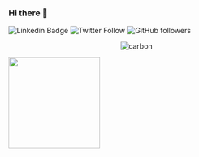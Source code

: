 ### Hi there 👋


![Linkedin Badge](https://img.shields.io/badge/-Leonardo%20Damasceno-blue?style=social&logo=Linkedin&logoColor=blue&link=https://www.linkedin.com/in/ldmscn/)
![Twitter Follow](https://img.shields.io/twitter/follow/gourmet_coder?label=%40gourmet_coder&style=social)
![GitHub followers](https://img.shields.io/github/followers/dmscn?label=Follow&style=social)

<div align="center">

![carbon](https://user-images.githubusercontent.com/20416768/87484592-ef9a5e80-c60c-11ea-9516-d7f6ded6c187.png)

</div>

<!--
**dmscn/dmscn** is a ✨ _special_ ✨ repository because its `README.md` (this file) appears on your GitHub profile.

Here are some ideas to get you started:

- 🔭 I’m currently working on ...
- 🌱 I’m currently learning ...
- 👯 I’m looking to collaborate on ...
- 🤔 I’m looking for help with ...
- 💬 Ask me about ...
- 📫 How to reach me: ...
- 😄 Pronouns: ...
- ⚡ Fun fact: ...
-->

<!-- ![carbon (1)](https://user-images.githubusercontent.com/20416768/87479357-be686100-c601-11ea-98bf-c1cc33ce1c27.png) -->

<!--   <img height="180em" src="https://github-readme-stats.vercel.app/api?username=dmscn&show_icons=true&theme=radical&count_private=true"/> -->
  <img height="180em" src="https://github-readme-stats.vercel.app/api/top-langs/?username=dmscn&layout=compact&langs_count=8&theme=radical"/>
</div>
